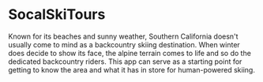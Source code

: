# SocalSkiTours
Known for its beaches and sunny weather, Southern California doesn't usually come to mind as a backcountry skiing destination. When winter does decide to show its face, the alpine terrain comes to life and so do the dedicated backcountry riders. This app can serve as a starting point for getting to know the area and what it has in store for human-powered skiing.
